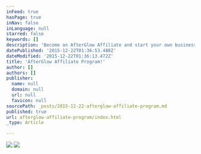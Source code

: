 ```yaml
---
inFeed: true
hasPage: true
inNav: false
inLanguage: null
starred: false
keywords: []
description: 'Become an AfterGlow Affiliate and start your own business!'
datePublished: '2015-12-22T01:36:53.488Z'
dateModified: '2015-12-22T01:36:13.472Z'
title: 'AfterGlow Affiliate Program!'
author: []
authors: []
publisher:
  name: null
  domain: null
  url: null
  favicon: null
sourcePath: _posts/2015-12-22-afterglow-affiliate-program.md
published: true
url: afterglow-affiliate-program/index.html
_type: Article

---
```

![](https://the-grid-user-content.s3-us-west-2.amazonaws.com/3e9036fe-ce77-43ee-a1c4-fbebf24c5bd2.jpg)
![](https://the-grid-user-content.s3-us-west-2.amazonaws.com/ea14d4ca-0a8f-436d-9244-0f2ce65f8bd6.jpg)